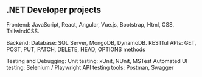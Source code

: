 ## .NET Developer projects 

Frontend: JavaScript, React, Angular, Vue.js, Bootstrap, Html, CSS, TailwindCSS.

Backend:
    Database: SQL Server, MongoDB, DynamoDB.
    RESTful APIs: GET, POST, PUT, PATCH, DELETE, HEAD, OPTIONS methods
        
Testing and Debugging:
    Unit testing: xUnit, NUnit, MSTest
    Automated UI testing: Selenium / Playwright
     API testing tools: Postman, Swagger






